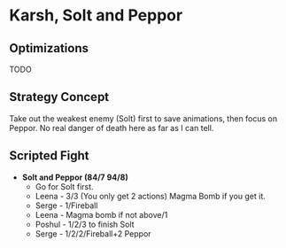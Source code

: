 # Karsh, Solt and Peppor

## Optimizations

TODO

## Strategy Concept

Take out the weakest enemy (Solt) first to save animations, then focus on
Peppor. No real danger of death here as far as I can tell.

## Scripted Fight

  * **Solt and Peppor (84/7 94/8)**
    * Go for Solt first.
    * Leena - 3/3 (You only get 2 actions) Magma Bomb if you get it.
    * Serge - 1/Fireball
    * Leena - Magma bomb if not above/1
    * Poshul - 1/2/3 to finish Solt
    * Serge - 1/2/2/Fireball+2 Peppor